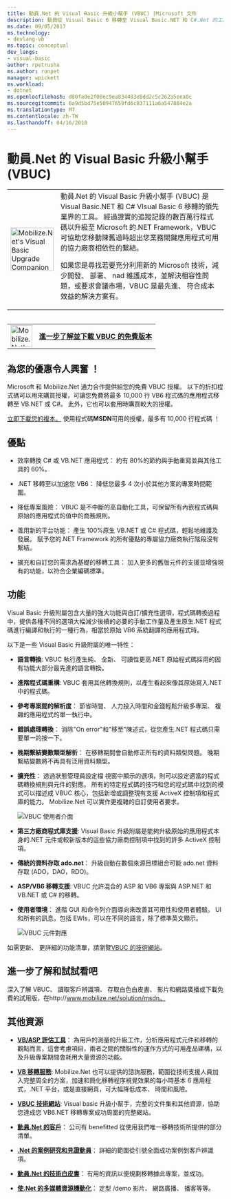 ```yaml
---
title: 動員.Net 的 Visual Basic 升級小幫手 (VBUC) |Microsoft 文件
description: 動員從 Visual Basic 6 移轉至 Visual Basic.NET 和 C#.Net 的工具
ms.date: 09/05/2017
ms.technology:
- devlang-vb
ms.topic: conceptual
dev_langs:
- visual-basic
author: rpetrusha
ms.author: ronpet
manager: wpickett
ms.workload:
- dotnet
ms.openlocfilehash: d80fa0e2f00ec9ea834483e8dd2c5c262a5eea0c
ms.sourcegitcommit: 6a9d5bd75e50947659fd6c837111a6a547884e2a
ms.translationtype: MT
ms.contentlocale: zh-TW
ms.lasthandoff: 04/16/2018
---
```

# <a name="mobilizenets-visual-basic-upgrade-companion-vbuc"></a>動員.Net 的 Visual Basic 升級小幫手 (VBUC)

<table>
   <tr>
      <td><img src="media/vbuc.png" alt="Mobilize.Net's Visual Basic Upgrade Companion (VBUC)" width="100" /> </td> 
      <td>動員.Net 的 Visual Basic 升級小幫手 (VBUC) 是 Visual Basic.NET 和 C# VIsual Basic 6 移轉的領先業界的工具。 經過證實的追蹤記錄的數百萬行程式碼以升級至 Microsoft 的.NET Framework，VBUC 可協助您移動陳舊過時超出您業務關鍵應用程式可用的協力廠商相依性的繫結。 </p>
如果您是尋找若要充分利用新的 Microsoft 技術，減少開發、 部署、 nad 維護成本，並解決相容性問題，或要求會議市場，VBUC 是最先進、 符合成本效益的解決方案有。</p> </td>  
   </tr>
<table>

<table>
   <tr>
      <td><a href="http://www.mobilize.net/solution/msdn"><img src="media/download.png" alt="Mobilize.Net's Visual Basic Upgrade Companion (VBUC)" width="50" /></a></td>
      <td><a href="http://www.mobilize.net/solution/msdn"><strong>進一步了解並下載 VBUC 的免費版本</string></a></td>
   </tr>
</table>  

## <a name="exciting-offer-for-you"></a>為您的優惠令人興奮 ！

Microsoft 和 Mobilize.Net 通力合作提供給您的免費 VBUC 授權。 以下的折扣程式碼可以用來購買授權，可讓您免費將最多 10,000 行 VB6 程式碼的應用程式移轉至 VB.NET 或 C#。 此外，它也可以套用時購買較大的授權。

[立即下載您的複本。](http://www.mobilize.net/solution/msdn) 使用程式碼**MSDN**可用的授權，最多有 10,000 行程式碼 ！

## <a name="benefits"></a>優點

- 效率轉換 C# 或 VB.NET 應用程式： 約有 80%的節約與手動重寫並與其他工具的 60%。

- .NET 移轉至以加速您 VB6： 降低您最多 4 次小於其他方案的專案時間範圍。

- 降低專案風險： VBUC 是不中斷的高自動化工具，可保留所有內嵌程式碼與原始的應用程式的值中的商務規則。

- 善用新的平台功能： 產生 100%原生 VB.NET 或 C# 程式碼，輕鬆地維護及發展。 賦予您的.NET Framework 的所有優點的專屬協力廠商執行階段沒有繫結。

- 擴充和自訂您的需求為基礎的移轉工具： 加入更多的舊版元件的支援並增強現有的功能，以符合企業編碼標準。

## <a name="features"></a>功能

Visual Basic 升級附屬包含大量的強大功能與自訂/擴充性選項，程式碼轉換過程中，提供各種不同的選項大幅減少後續的必要的手動工作量及產生原生.NET 程式碼進行編譯和執行的一種行為，相當於原始 VB6 系統翻譯的應用程式時。

以下是一些 Visual Basic 升級附屬的唯一特性：

- **語言轉換**: VBUC 執行產生純、 全新、 可讀性更高.NET 原始程式碼採用的固有功能大部分最先進的語言轉換。

- **進階程式碼重構**: VBUC 套用其他轉換規則，以產生看起來像其原始寫入.NET 中的程式碼。

- **參考專案間的解析度**： 節省時間、 人力投入時間和金錢輕鬆升級多專案、 複雜的應用程式的單一執行中。

- **錯誤處理轉換**： 消除"On error"和"移至"陳述式，從您產生.NET 程式碼只需要單一的按一下。

- **晚期繫結變數類型解析**： 在移轉期間會自動修正所有的資料類型問題。 晚期繫結變數將不再具有泛用資料類型。
 
- **擴充性**： 透過狀態管理員設定檔 視窗中顯示的選項，則可以設定適當的程式碼轉換規則與元件的對應。 所有的特定程式碼的技巧和您的程式碼中找到的模式可以描述成 VBUC 核心，包括新增或調整現有支援 ActiveX 控制項和程式庫的能力。 Mobilize.Net 可以實作更複雜的自訂使用者要求。
 
  ![VBUC 使用者介面](./media/vbuc-screenshot.png) 

- **第三方廠商程式庫支援**: Visual Basic 升級附屬是能夠升級原始的應用程式本身的.NET 元件或較新版本的這些協力廠商控制項中找到的許多 ActiveX 控制項。

- **傳統的資料存取 ado.net**： 升級自動在數個來源目標組合可能 ado.net 資料存取 (ADO，DAO，RDO)。

- **ASP/VB6 移轉支援**: VBUC 允許混合的 ASP 和 VB6 專案與 ASP.NET 和 VB.NET 或 C# 的移轉。

- **使用者環境**： 進階 GUI 和命令列介面導向來改善其可用性和使用者體驗。 UI 和所有的訊息，包括 EWIs，可以在不同的語言，除了標準英文顯示。
 
  ![VBUC 元件對應](./media/vbuc-component-maps.png)

如需更新、 更詳細的功能清單，請瀏覽[VBUC 的技術網站](http://www.vbtonet.com/?msdn)。

## <a name="learn-more-and-try-it-for-yourself"></a>進一步了解和試試看吧
深入了解 VBUC、 讀取客戶辨識項、 存取白色白皮書、 影片和網路廣播或下載免費的試用版，在http://www.mobilize.net/solution/msdn。

## <a name="additional-resources"></a>其他資源

- [**VB/ASP 評估工具**](https://www.mobilize.net/modernization-assessment-tool)： 為用戶的測量的升級工作，分析應用程式元件和移轉的觀點而言，這會考慮項目，兩者之間的關聯性的運作方式的可用產品建構，以及升級專案期間會耗用大量資源的功能。

- [**VB 移轉服務**](https://www.mobilize.net/solution/legacy-solutions/vbmap---migrate-from-vb6-to-net): Mobilize.Net 也可以提供的諮詢服務，範圍從技術支援人員加入完整周全的方案，加速和簡化移轉程序視覺效果的每小時基本 6 應用程式，.NET 平台，或是直接網頁，可大幅降低成本、 時間和風險。
 
- [**VBUC 技術網站**](http://www.vbtonet.com/?msdn): Visual basic 升級小幫手，完整的文件集和其他資源，協助您達成您 VB6.NET 移轉專案成功周圍的完整網站。

- [**動員.Net 的客戶**](http://www.mobilize.net/resources/customer-list)： 公司有 benefitted 從使用我們唯一移轉技術所提供的部分清單。

- [**.Net 的案例研究和見證動員**](http://www.mobilize.net/case-studies/case-studies)： 詳細的範圍從引號全面成功案例到客戶辨識項。
 
- [**動員.Net 的技術白皮書**](http://www.mobilize.net/whitepapers)： 有用的資訊以便規劃移轉據此專案，並成功。
 
- [**使.Net 的多媒體資源機動化**](http://www.mobilize.net/tech-resources)： 定型 /demo 影片、 網路廣播、 播客等等。

 
